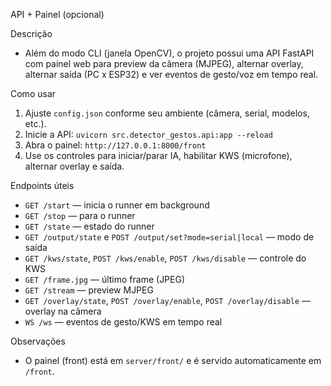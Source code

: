 API + Painel (opcional)

Descrição

- Além do modo CLI (janela OpenCV), o projeto possui uma API FastAPI com painel web para preview da câmera (MJPEG), alternar overlay, alternar saída (PC x ESP32) e ver eventos de gesto/voz em tempo real.

Como usar

1. Ajuste `config.json` conforme seu ambiente (câmera, serial, modelos, etc.).
2. Inicie a API: `uvicorn src.detector_gestos.api:app --reload`
3. Abra o painel: `http://127.0.0.1:8000/front`
4. Use os controles para iniciar/parar IA, habilitar KWS (microfone), alternar overlay e saída.

Endpoints úteis

- `GET /start` — inicia o runner em background
- `GET /stop` — para o runner
- `GET /state` — estado do runner
- `GET /output/state` e `POST /output/set?mode=serial|local` — modo de saída
- `GET /kws/state`, `POST /kws/enable`, `POST /kws/disable` — controle do KWS
- `GET /frame.jpg` — último frame (JPEG)
- `GET /stream` — preview MJPEG
- `GET /overlay/state`, `POST /overlay/enable`, `POST /overlay/disable` — overlay na câmera
- `WS /ws` — eventos de gesto/KWS em tempo real

Observações

- O painel (front) está em `server/front/` e é servido automaticamente em `/front`.
